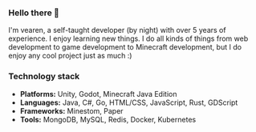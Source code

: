 ### Hello there 👋

I'm vearen, a self-taught developer (by night) with over 5 years of experience. I enjoy learning new things. I do all kinds of things from web development to game development to Minecraft development, but I do enjoy any cool project just as much :)

### Technology stack
* **Platforms:** Unity, Godot, Minecraft Java Edition
* **Languages:** Java, C#, Go, HTML/CSS, JavaScript, Rust, GDScript
* **Frameworks:** Minestom, Paper
* **Tools:** MongoDB, MySQL, Redis, Docker, Kubernetes
